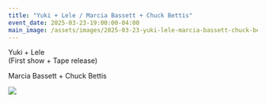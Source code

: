 ```yaml
---
title: "Yuki + Lele / Marcia Bassett + Chuck Bettis"
event_date: 2025-03-23-19:00:00-04:00
main_image: /assets/images/2025-03-23-yuki-lele-marcia-bassett-chuck-bettis.jpeg
---
```


Yuki + Lele<br>
(First show + Tape release)

Marcia Bassett + Chuck Bettis

<img src="{{ site.baseurl }}/assets/images/2025-03-23-yuki-lele-marcia-bassett-chuck-bettis-2.jpeg" />